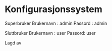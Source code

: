 # Konfigurasjonssystem

Superbruker
Brukernavn : admin
Passord : admin

Sluttbruker
Brukernavn : user
Passord: user

Lagd av

